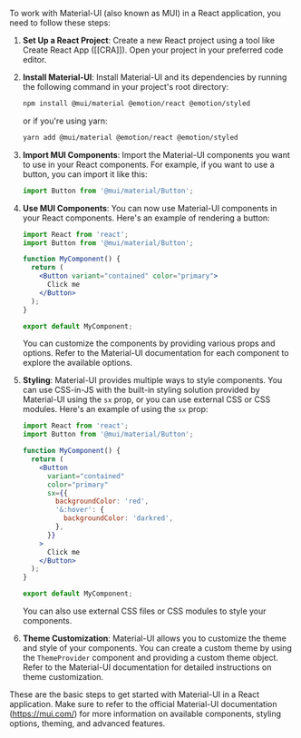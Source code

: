 To work with Material-UI (also known as MUI) in a React application, you need to follow these steps:

1. **Set Up a React Project**: Create a new React project using a tool like Create React App ([[CRA]]). Open your project in your preferred code editor.

2. **Install Material-UI**: Install Material-UI and its dependencies by running the following command in your project's root directory:

   ```bash
   npm install @mui/material @emotion/react @emotion/styled
   ```

   or if you're using yarn:

   ```bash
   yarn add @mui/material @emotion/react @emotion/styled
   ```

3. **Import MUI Components**: Import the Material-UI components you want to use in your React components. For example, if you want to use a button, you can import it like this:

   ```jsx
   import Button from '@mui/material/Button';
   ```

4. **Use MUI Components**: You can now use Material-UI components in your React components. Here's an example of rendering a button:

   ```jsx
   import React from 'react';
   import Button from '@mui/material/Button';

   function MyComponent() {
     return (
       <Button variant="contained" color="primary">
         Click me
       </Button>
     );
   }

   export default MyComponent;
   ```

   You can customize the components by providing various props and options. Refer to the Material-UI documentation for each component to explore the available options.

5. **Styling**: Material-UI provides multiple ways to style components. You can use CSS-in-JS with the built-in styling solution provided by Material-UI using the `sx` prop, or you can use external CSS or CSS modules. Here's an example of using the `sx` prop:

   ```jsx
   import React from 'react';
   import Button from '@mui/material/Button';

   function MyComponent() {
     return (
       <Button
         variant="contained"
         color="primary"
         sx={{
           backgroundColor: 'red',
           '&:hover': {
             backgroundColor: 'darkred',
           },
         }}
       >
         Click me
       </Button>
     );
   }

   export default MyComponent;
   ```

   You can also use external CSS files or CSS modules to style your components.

6. **Theme Customization**: Material-UI allows you to customize the theme and style of your components. You can create a custom theme by using the `ThemeProvider` component and providing a custom theme object. Refer to the Material-UI documentation for detailed instructions on theme customization.

These are the basic steps to get started with Material-UI in a React application. Make sure to refer to the official Material-UI documentation (https://mui.com/) for more information on available components, styling options, theming, and advanced features.